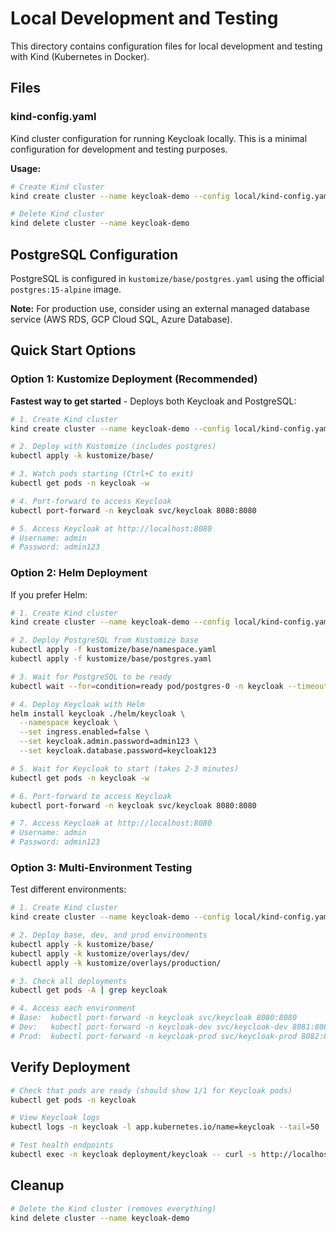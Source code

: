 # Local Development and Testing

This directory contains configuration files for local development and testing with Kind (Kubernetes in Docker).

## Files

### kind-config.yaml

Kind cluster configuration for running Keycloak locally. This is a minimal configuration for development and testing purposes.

**Usage:**

```bash
# Create Kind cluster
kind create cluster --name keycloak-demo --config local/kind-config.yaml

# Delete Kind cluster
kind delete cluster --name keycloak-demo
```

## PostgreSQL Configuration

PostgreSQL is configured in `kustomize/base/postgres.yaml` using the official `postgres:15-alpine` image.

**Note:** For production use, consider using an external managed database service (AWS RDS, GCP Cloud SQL, Azure Database).

## Quick Start Options

### Option 1: Kustomize Deployment (Recommended)

**Fastest way to get started** - Deploys both Keycloak and PostgreSQL:

```bash
# 1. Create Kind cluster
kind create cluster --name keycloak-demo --config local/kind-config.yaml

# 2. Deploy with Kustomize (includes postgres)
kubectl apply -k kustomize/base/

# 3. Watch pods starting (Ctrl+C to exit)
kubectl get pods -n keycloak -w

# 4. Port-forward to access Keycloak
kubectl port-forward -n keycloak svc/keycloak 8080:8080

# 5. Access Keycloak at http://localhost:8080
# Username: admin
# Password: admin123
```

### Option 2: Helm Deployment

If you prefer Helm:

```bash
# 1. Create Kind cluster
kind create cluster --name keycloak-demo --config local/kind-config.yaml

# 2. Deploy PostgreSQL from Kustomize base
kubectl apply -f kustomize/base/namespace.yaml
kubectl apply -f kustomize/base/postgres.yaml

# 3. Wait for PostgreSQL to be ready
kubectl wait --for=condition=ready pod/postgres-0 -n keycloak --timeout=300s

# 4. Deploy Keycloak with Helm
helm install keycloak ./helm/keycloak \
  --namespace keycloak \
  --set ingress.enabled=false \
  --set keycloak.admin.password=admin123 \
  --set keycloak.database.password=keycloak123

# 5. Wait for Keycloak to start (takes 2-3 minutes)
kubectl get pods -n keycloak -w

# 6. Port-forward to access Keycloak
kubectl port-forward -n keycloak svc/keycloak 8080:8080

# 7. Access Keycloak at http://localhost:8080
# Username: admin
# Password: admin123
```

### Option 3: Multi-Environment Testing

Test different environments:

```bash
# 1. Create Kind cluster
kind create cluster --name keycloak-demo --config local/kind-config.yaml

# 2. Deploy base, dev, and prod environments
kubectl apply -k kustomize/base/
kubectl apply -k kustomize/overlays/dev/
kubectl apply -k kustomize/overlays/production/

# 3. Check all deployments
kubectl get pods -A | grep keycloak

# 4. Access each environment
# Base:  kubectl port-forward -n keycloak svc/keycloak 8080:8080
# Dev:   kubectl port-forward -n keycloak-dev svc/keycloak-dev 8081:8080
# Prod:  kubectl port-forward -n keycloak-prod svc/keycloak-prod 8082:8080
```

## Verify Deployment

```bash
# Check that pods are ready (should show 1/1 for Keycloak pods)
kubectl get pods -n keycloak

# View Keycloak logs
kubectl logs -n keycloak -l app.kubernetes.io/name=keycloak --tail=50

# Test health endpoints
kubectl exec -n keycloak deployment/keycloak -- curl -s http://localhost:9000/health/ready
```

## Cleanup

```bash
# Delete the Kind cluster (removes everything)
kind delete cluster --name keycloak-demo
```
